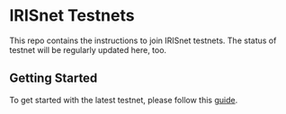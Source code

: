 
# IRISnet Testnets

This repo contains the instructions to join IRISnet testnets. The status of testnet will be regularly updated here, too. 

## Getting Started

To get started with the latest testnet, please follow this [guide](https://github.com/irisnet/testnets/blob/master/nyancat/README.md).


